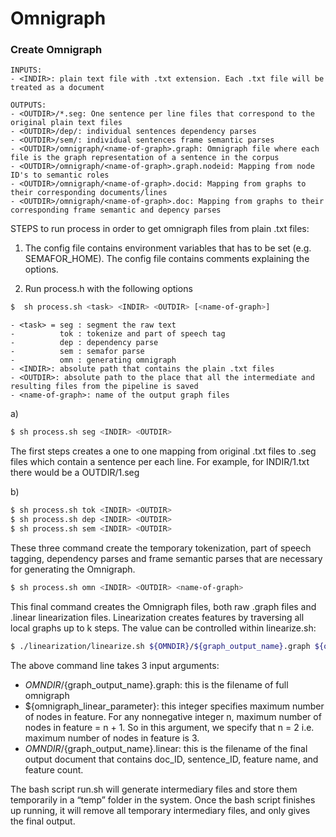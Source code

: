 
# Omnigraph

### Create Omnigraph

	INPUTS:
	- <INDIR>: plain text file with .txt extension. Each .txt file will be treated as a document
 
	OUTPUTS:
	- <OUTDIR>/*.seg: One sentence per line files that correspond to the original plain text files
	- <OUTDIR>/dep/: individual sentences dependency parses
	- <OUTDIR>/sem/: individual sentences frame semantic parses
	- <OUTDIR>/omnigraph/<name-of-graph>.graph: Omnigraph file where each file is the graph representation of a sentence in the corpus
	- <OUTDIR>/omnigraph/<name-of-graph>.graph.nodeid: Mapping from node ID's to semantic roles
	- <OUTDIR>/omnigraph/<name-of-graph>.docid: Mapping from graphs to their corresponding documents/lines
	- <OUTDIR>/omnigraph/<name-of-graph>.doc: Mapping from graphs to their corresponding frame semantic and depency parses


STEPS to run process in order to get omnigraph files from plain .txt files:

1) The config file contains environment variables that has to be set (e.g. SEMAFOR_HOME). The config file contains comments explaining the options.

2) Run process.h with the following options

```sh
$  sh process.sh <task> <INDIR> <OUTDIR> [<name-of-graph>]
```


	- <task> = seg : segment the raw text
	-	       tok : tokenize and part of speech tag
	-	       dep : dependency parse
	-	       sem : semafor parse
	-	       omn : generating omnigraph
	- <INDIR>: absolute path that contains the plain .txt files
	- <OUTDIR>: absolute path to the place that all the intermediate and resulting files from the pipeline is saved
	- <name-of-graph>: name of the output graph files


a)
```sh
$ sh process.sh seg <INDIR> <OUTDIR>
```

The first steps creates a one to one mapping from original .txt files to .seg files which contain a sentence per each line.
For example, for INDIR/1.txt there would be a OUTDIR/1.seg

b)
```sh
$ sh process.sh tok <INDIR> <OUTDIR>
$ sh process.sh dep <INDIR> <OUTDIR>
$ sh process.sh sem <INDIR> <OUTDIR>
```

These three command create the temporary tokenization, part of speech tagging, dependency parses and frame semantic parses that are necessary for generating the Omnigraph. 

```sh
$ sh process.sh omn <INDIR> <OUTDIR> <name-of-graph>
```
This final command creates the Omnigraph files, both raw .graph files and .linear linearization files. Linearization creates features by traversing all local graphs up to k steps. The value can be controlled within linearize.sh:
```sh
$ ./linearization/linearize.sh ${OMNDIR}/${graph_output_name}.graph ${omnigraph_linear_parameter} ${OMNDIR}/${graph_output_name}.linear
```
The above command line takes 3 input arguments:

- ${OMNDIR}/${graph_output_name}.graph: this is the filename of full omnigraph
- ${omnigraph_linear_parameter}: this integer specifies maximum number of nodes in feature. For any nonnegative integer n, maximum number of nodes in feature = n + 1. So in this argument, we specify that n = 2 i.e. maximum number of nodes in feature is 3.
- ${OMNDIR}/${graph_output_name}.linear: this is the filename of the final output document that contains doc_ID, sentence_ID, feature name, and feature count.

The bash script run.sh will generate intermediary files and store them temporarily in a “temp” folder in the system. Once the bash script finishes up running, it will remove all temporary intermediary files, and only gives the final output.

